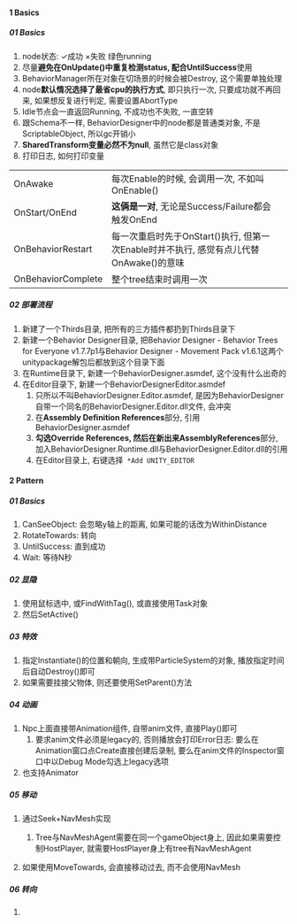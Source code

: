 

#### 1 Basics

##### 01 Basics

1. node状态: ✓成功 ×失败 绿色running
2. 尽量**避免在OnUpdate()中重复检测status, 配合UntilSuccess**使用
3. BehaviorManager所在对象在切场景的时候会被Destroy, 这个需要单独处理
4. node**默认情况选择了最省cpu的执行方式**, 即只执行一次, 只要成功就不再回来, 如果想反复进行判定, 需要设置AbortType
5. Idle节点会一直返回Running, 不成功也不失败, 一直空转
6. 跟Schema不一样, BehaviorDesigner中的node都是普通类对象, 不是ScriptableObject, 所以gc开销小
7. **SharedTransform变量必然不为null**, 虽然它是class对象
8. 打印日志, 如何打印变量





|                    |                                                              |      |
| ------------------ | ------------------------------------------------------------ | ---- |
| OnAwake            | 每次Enable的时候, 会调用一次, 不如叫OnEnable()               |      |
| OnStart/OnEnd      | **这俩是一对**, 无论是Success/Failure都会触发OnEnd           |      |
| OnBehaviorRestart  | 每一次重启时先于OnStart()执行, 但第一次Enable时并不执行, 感觉有点儿代替OnAwake()的意味 |      |
| OnBehaviorComplete | 整个tree结束时调用一次                                       |      |



##### 02 部署流程

1. 新建了一个Thirds目录, 把所有的三方插件都扔到Thirds目录下
2. 新建一个Behavior Designer目录, 把Behavior Designer - Behavior Trees for Everyone v1.7.7p1与Behavior Designer - Movement Pack v1.6.1这两个unitypackage解包后都放到这个目录下面
3. 在Runtime目录下, 新建一个BehaviorDesigner.asmdef, 这个没有什么出奇的
4. 在Editor目录下, 新建一个BehaviorDesignerEditor.asmdef
   1. 只所以不叫BehaviorDesigner.Editor.asmdef, 是因为BehaviorDesigner自带一个同名的BehaviorDesigner.Editor.dll文件, 会冲突
   2. 在**Assembly Definition References**部分, 引用BehaviorDesigner.asmdef
   3. **勾选Override References, 然后在新出来AssemblyReferences**部分, 加入BehaviorDesigner.Runtime.dll与BehaviorDesigner.Editor.dll的引用
   4. 在Editor目录上, 右键选择` *Add UNITY_EDITOR`





#### 2 Pattern



##### 01 Basics

1. CanSeeObject: 会忽略y轴上的距离, 如果可能的话改为WithinDistance
2. RotateTowards: 转向
3. UntilSuccess: 直到成功
4. Wait: 等待N秒



##### 02 显隐

1. 使用鼠标选中, 或FindWithTag(), 或直接使用Task对象
2. 然后SetActive()



##### 03 特效

1. 指定Instantiate()的位置和朝向, 生成带ParticleSystem的对象, 播放指定时间后自动Destroy()即可
2. 如果需要挂接父物体, 则还要使用SetParent()方法



##### 04 动画

1. Npc上面直接带Animation组件, 自带anim文件, 直接Play()即可
   1. 要求anim文件必须是legacy的, 否则播放会打印Error日志: 要么在Animation窗口点Create直接创建后录制, 要么在anim文件的Inspector窗口中以Debug Mode勾选上legacy选项
2. 也支持Animator



##### 05 移动

1. 通过Seek+NavMesh实现
   1. Tree与NavMeshAgent需要在同一个gameObject身上, 因此如果需要控制HostPlayer, 就需要HostPlayer身上有tree有NavMeshAgent

2. 如果使用MoveTowards, 会直接移动过去, 而不会使用NavMesh



##### 06 转向

1. 
